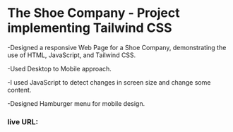 # The Shoe Company - Project implementing Tailwind CSS

-Designed a responsive Web Page for a Shoe Company, demonstrating the use of HTML, JavaScript, and Tailwind CSS.

-Used Desktop to Mobile approach.

-I used JavaScript to detect changes in screen size and change some content.

-Designed Hamburger menu for mobile design.

### live URL: 
